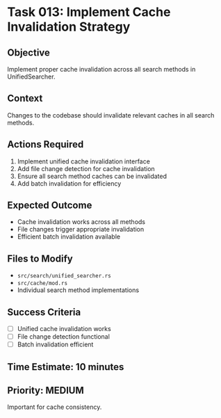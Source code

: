 # Task 013: Implement Cache Invalidation Strategy

## Objective
Implement proper cache invalidation across all search methods in UnifiedSearcher.

## Context
Changes to the codebase should invalidate relevant caches in all search methods.

## Actions Required
1. Implement unified cache invalidation interface
2. Add file change detection for cache invalidation
3. Ensure all search method caches can be invalidated
4. Add batch invalidation for efficiency

## Expected Outcome
- Cache invalidation works across all methods
- File changes trigger appropriate invalidation
- Efficient batch invalidation available

## Files to Modify
- `src/search/unified_searcher.rs`
- `src/cache/mod.rs`
- Individual search method implementations

## Success Criteria
- [ ] Unified cache invalidation works
- [ ] File change detection functional
- [ ] Batch invalidation efficient

## Time Estimate: 10 minutes

## Priority: MEDIUM
Important for cache consistency.